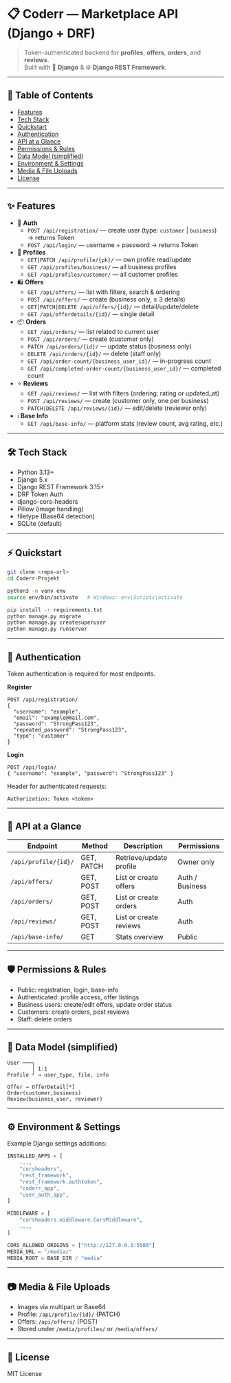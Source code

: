 # 📋 Coderr — Marketplace API (Django + DRF)

> Token-authenticated backend for **profiles**, **offers**, **orders**, and **reviews**.  
> Built with 🐍 **Django** & ⚙️ **Django REST Framework**.

---

## 🧭 Table of Contents

- [Features](#-features)
- [Tech Stack](#-tech-stack)
- [Quickstart](#-quickstart)
- [Authentication](#-authentication)
- [API at a Glance](#-api-at-a-glance)
- [Permissions & Rules](#-permissions--rules)
- [Data Model (simplified)](#-data-model-simplified)
- [Environment & Settings](#-environment--settings)
- [Media & File Uploads](#-media--file-uploads)
- [License](#-license)

---

## ✨ Features

- 🔐 **Auth**
  - `POST /api/registration/` — create user (type: `customer` | `business`) → returns Token
  - `POST /api/login/` — username + password → returns Token
- 👤 **Profiles**
  - `GET|PATCH /api/profile/{pk}/` — own profile read/update
  - `GET /api/profiles/business/` — all business profiles
  - `GET /api/profiles/customer/` — all customer profiles
- 🛍 **Offers**
  - `GET /api/offers/` — list with filters, search & ordering
  - `POST /api/offers/` — create (business only, ≥ 3 details)
  - `GET|PATCH|DELETE /api/offers/{id}/` — detail/update/delete
  - `GET /api/offerdetails/{id}/` — single detail
- 📦 **Orders**
  - `GET /api/orders/` — list related to current user
  - `POST /api/orders/` — create (customer only)
  - `PATCH /api/orders/{id}/` — update status (business only)
  - `DELETE /api/orders/{id}/` — delete (staff only)
  - `GET /api/order-count/{business_user_id}/` — in-progress count
  - `GET /api/completed-order-count/{business_user_id}/` — completed count
- ⭐ **Reviews**
  - `GET /api/reviews/` — list with filters (ordering: rating or updated_at)
  - `POST /api/reviews/` — create (customer only, one per business)
  - `PATCH|DELETE /api/reviews/{id}/` — edit/delete (reviewer only)
- ℹ️ **Base Info**
  - `GET /api/base-info/` — platform stats (review count, avg rating, etc.)

---

## 🛠 Tech Stack

- Python 3.13+
- Django 5.x
- Django REST Framework 3.15+
- DRF Token Auth
- django-cors-headers
- Pillow (image handling)
- filetype (Base64 detection)
- SQLite (default)

---

## ⚡ Quickstart

```bash
git clone <repo-url>
cd Coderr-Projekt

python3 -m venv env
source env/bin/activate   # Windows: env\Scripts\activate

pip install -r requirements.txt
python manage.py migrate
python manage.py createsuperuser
python manage.py runserver
```

---

## 🔑 Authentication

Token authentication is required for most endpoints.

**Register**

```http
POST /api/registration/
{
  "username": "example",
  "email": "example@mail.com",
  "password": "StrongPass123",
  "repeated_password": "StrongPass123",
  "type": "customer"
}
```

**Login**

```http
POST /api/login/
{ "username": "example", "password": "StrongPass123" }
```

Header for authenticated requests:

```
Authorization: Token <token>
```

---

## 🔎 API at a Glance

| Endpoint             | Method     | Description             | Permissions     |
| -------------------- | ---------- | ----------------------- | --------------- |
| `/api/profile/{id}/` | GET, PATCH | Retrieve/update profile | Owner only      |
| `/api/offers/`       | GET, POST  | List or create offers   | Auth / Business |
| `/api/orders/`       | GET, POST  | List or create orders   | Auth            |
| `/api/reviews/`      | GET, POST  | List or create reviews  | Auth            |
| `/api/base-info/`    | GET        | Stats overview          | Public          |

---

## 🛡 Permissions & Rules

- Public: registration, login, base-info
- Authenticated: profile access, offer listings
- Business users: create/edit offers, update order status
- Customers: create orders, post reviews
- Staff: delete orders

---

## 🧱 Data Model (simplified)

```
User ───┐
        │ 1:1
Profile ┘ → user_type, file, info

Offer → OfferDetail[*]
Order(customer,business)
Review(business_user, reviewer)
```

---

## ⚙️ Environment & Settings

Example Django settings additions:

```python
INSTALLED_APPS = [
    ...,
    "corsheaders",
    "rest_framework",
    "rest_framework.authtoken",
    "coderr_app",
    "user_auth_app",
]

MIDDLEWARE = [
    "corsheaders.middleware.CorsMiddleware",
    ...,
]

CORS_ALLOWED_ORIGINS = ["http://127.0.0.1:5500"]
MEDIA_URL = "/media/"
MEDIA_ROOT = BASE_DIR / "media"
```

---

## 📷 Media & File Uploads

- Images via multipart or Base64
- Profile: `/api/profile/{id}/` (PATCH)
- Offers: `/api/offers/` (POST)
- Stored under `/media/profiles/` or `/media/offers/`

---

## 📄 License

MIT License
